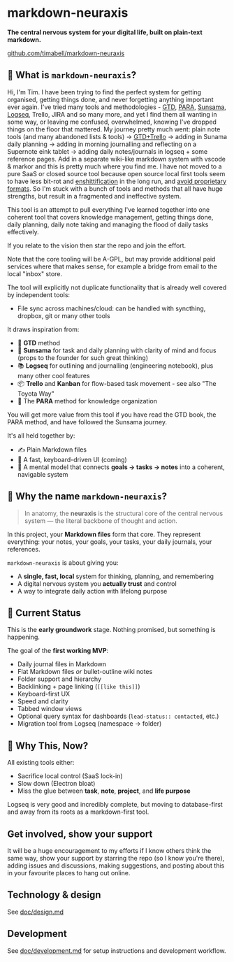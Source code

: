 # markdown-neuraxis

**The central nervous system for your digital life, built on plain-text markdown.**

[github.com/timabell/markdown-neuraxis](https://github.com/timabell/markdown-neuraxis)

## 🧠 What is `markdown-neuraxis`?

Hi, I'm Tim. I have been trying to find the perfect system for getting organised, getting things done, and never forgetting anything important ever again. I've tried many tools and methodologies - [GTD](https://en.wikipedia.org/wiki/Getting_Things_Done), [PARA](https://fortelabs.com/blog/para/), [Sunsama](https://www.sunsama.com/), [Logseq](https://fortelabs.com/blog/para/), Trello, JIRA and so many more, and yet I find them all wanting in some way, or leaving me confused, overwhelmed, knowing I've dropped things on the floor that mattered. My journey pretty much went: plain note tools (and many abandoned lists & tools) -> [GTD+Trello](https://0x5.uk/2023/06/01/text-based-tools-the-ultimate-format-for-everything/) -> adding in Sunama daily planning -> adding in morning journalling and reflecting on a Supernote eink tablet -> adding daily notes/journals in logseq + some reference pages. Add in a separate wiki-like markdown system with vscode & markor and this is pretty much where you find me. I have not moved to a pure SaaS or closed source tool because open source local first tools seem to have less bit-rot and [enshittification](https://en.wikipedia.org/wiki/Enshittification) in the long run, and [avoid proprietary formats](https://0x5.uk/2023/06/01/text-based-tools-the-ultimate-format-for-everything/). So I'm stuck with a bunch of tools and methods that all have huge strengths, but result in a fragmented and ineffective system.

This tool is an attempt to pull everything I've learned together into one coherent tool that covers knowledge management, getting things done, daily planning, daily note taking and managing the flood of daily tasks effectively.

If you relate to the vision then star the repo and join the effort.

Note that the core tooling will be A-GPL, but may provide additional paid services where that makes sense, for example a bridge from email to the local "inbox" store.

The tool will explicitly not duplicate functionality that is already well covered by independent tools:

- File sync across machines/cloud: can be handled with syncthing, dropbox, git or many other tools

It draws inspiration from:

- 🧘 **GTD** method
- 🌅 **Sunsama** for task and daily planning with clarity of mind and focus (props to the founder for such great thinking)
- 📚 **Logseq** for outlining and journalling (engineering notebook), plus many other cool features
- 📦 **Trello** and **Kanban** for flow-based task movement - see also "The Toyota Way"
- 🧠 The **PARA** method for knowledge organization

You will get more value from this tool if you have read the GTD book, the PARA method, and have followed the Sunsama journey.

It's all held together by:

- ✍️ Plain Markdown files
- 🧩 A fast, keyboard-driven UI (coming)
- 🧠 A mental model that connects **goals → tasks → notes** into a coherent, navigable system

## 🧬 Why the name `markdown-neuraxis`?

> In anatomy, the **neuraxis** is the structural core of the central nervous system — the literal backbone of thought and action.

In this project, your **Markdown files** form that core. They represent everything: your notes, your goals, your tasks, your daily journals, your references.

`markdown-neuraxis` is about giving you:
- A **single, fast, local** system for thinking, planning, and remembering
- A digital nervous system you **actually trust** and control
- A way to integrate daily action with lifelong purpose

## 🚧 Current Status

This is the **early groundwork** stage. Nothing promised, but something is happening.

The goal of the **first working MVP**:
- Daily journal files in Markdown
- Flat Markdown files *or* bullet-outline wiki notes
- Folder support and hierarchy
- Backlinking + page linking (`[[like this]]`)
- Keyboard-first UX
- Speed and clarity
- Tabbed window views
- Optional query syntax for dashboards (`lead-status:: contacted`, etc.)
- Migration tool from Logseq (namespace → folder)

## 🌱 Why This, Now?

All existing tools either:

- Sacrifice local control (SaaS lock-in)
- Slow down (Electron bloat)
- Miss the glue between **task**, **note**, **project**, and **life purpose**

Logseq is very good and incredibly complete, but moving to database-first and away from its roots as a markdown-first tool.

## Get involved, show your support

It will be a huge encouragement to my efforts if I know others think the same way, show your support by starring the repo (so I know you're there), adding issues and discussions, making suggestions, and posting about this in your favourite places to hang out online.

## Technology & design

See [doc/design.md](doc/design.md)

## Development

See [doc/development.md](doc/development.md) for setup instructions and development workflow.
